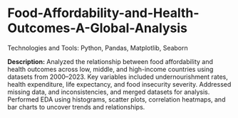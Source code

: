 # Food-Affordability-and-Health-Outcomes-A-Global-Analysis
Technologies and Tools: Python, Pandas, Matplotlib, Seaborn

**Description:**
Analyzed the relationship between food affordability and health outcomes across low, middle, and high-income countries using datasets from 2000–2023. Key variables included undernourishment rates, health expenditure, life expectancy, and food insecurity severity. Addressed missing data, and inconsistencies, and merged datasets for analysis. Performed EDA using histograms, scatter plots, correlation heatmaps, and bar charts to uncover trends and relationships.
